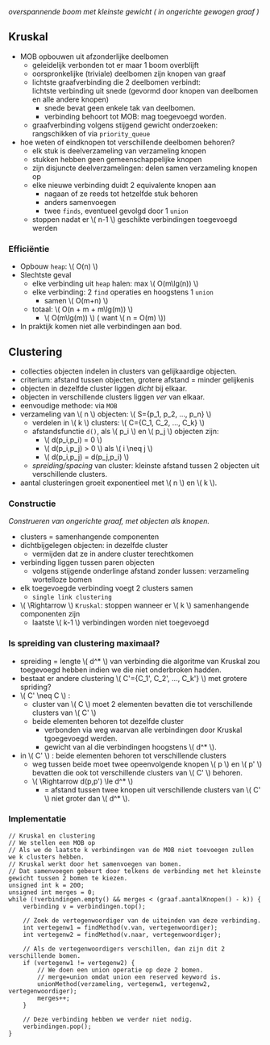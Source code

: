 
*overspannende boom met kleinste gewicht ( in ongerichte gewogen graaf )*

## Kruskal

* MOB opbouwen uit afzonderlijke deelbomen
    * geleidelijk verbonden tot er maar 1 boom overblijft
    * oorspronkelijke (triviale) deelbomen zijn knopen van graaf
    * lichtste graafverbinding die 2 deelbomen verbindt:  
    lichtste verbinding uit snede (gevormd door knopen van deelbomen en alle andere knopen)
        * snede bevat geen enkele tak van deelbomen.
        * verbinding behoort tot MOB: mag toegevoegd worden.
    * graafverbinding volgens stijgend gewicht onderzoeken: rangschikken of via `priority_queue`
* hoe weten of eindknopen tot verschillende deelbomen behoren?
    * elk stuk is deelverzameling van verzameling knopen
    * stukken hebben geen gemeenschappelijke knopen
    * zijn disjuncte deelverzamelingen: delen samen verzameling knopen op
    * elke nieuwe verbinding duidt 2 equivalente knopen aan
        * nagaan of ze reeds tot hetzelfde stuk behoren
        * anders samenvoegen
        * twee `finds`, eventueel gevolgd door 1 `union`
    * stoppen nadat er \\( n-1 \\) geschikte verbindingen toegevoegd werden

### Efficiëntie

* Opbouw `heap`: \\( O(n) \\)
* Slechtste geval
    * elke verbinding uit `heap` halen: max \\( O(m\lg(n)) \\)
    * elke verbinding: 2 `find` operaties en hoogstens 1 `union`
        * samen \\( O(m+n) \\)
    * totaal: \\( O(n + m + m\lg(m)) \\)
        * \\( O(m\lg(m)) \\) ( want \\( n = O(m) \\))
* In praktijk komen niet alle verbindingen aan bod.

## Clustering

* collecties objecten indelen in clusters van gelijkaardige objecten.
* criterium: afstand tussen objecten, grotere afstand = minder gelijkenis
* objecten in dezelfde cluster liggen *dicht* bij elkaar.
* objecten in verschillende clusters liggen *ver* van elkaar.
* eenvoudige methode: via `MOB`
* verzameling van \\( n \\) objecten: \\( S=\{p_1, p_2, ..., p_n\} \\)
    * verdelen in \\( k \\) clusters: \\( C=\{C_1, C_2, ..., C_k\} \\)
    * afstandsfunctie `d()`, als \\( p_i \\) en \\( p_j \\) objecten zijn:
        * \\( d(p_i,p_i) = 0 \\)
        * \\( d(p_i,p_j) > 0 \\) als \\( i \neq j \\)
        * \\( d(p_i,p_j) = d(p_j,p_i) \\)
    * *spreiding/spacing* van cluster: kleinste afstand tussen 2 objecten uit verschillende clusters.
* aantal clusteringen groeit exponentieel met \\( n \\) en \\( k \\).

### Constructie

*Construeren van ongerichte graaf, met objecten als knopen.*

* clusters = samenhangende componenten
* dichtbijgelegen objecten: in dezelfde cluster
    * vermijden dat ze in andere cluster terechtkomen
* verbinding liggen tussen paren objecten
    * volgens stijgende onderlinge afstand
    zonder lussen: verzameling wortelloze bomen
* elk toegevoegde verbinding voegt 2 clusters samen
    * `single link clustering`
* \\( \Rightarrow \\) `Kruskal`: stoppen wanneer er \\( k \\) samenhangende componenten zijn
    * laatste \\( k-1 \\) verbindingen worden niet toegevoegd

### Is spreiding van clustering maximaal?

* spreiding = lengte \\( d^* \\) van verbinding die algoritme van Kruskal zou toegevoegd hebben indien we die niet onderbroken hadden.
* bestaat er andere clustering \\( C'=\{C_1', C_2', ..., C_k'\} \\) met grotere spriding?
* \\( C' \neq C \\) :
    * cluster van \\( C \\) moet 2 elementen bevatten die tot verschillende clusters van \\( C' \\)
    * beide elementen behoren tot dezelfde cluster
        * verbonden via weg waarvan alle verbindingen door Kruskal tgoegevoegd werden.
        * gewicht van al die verbindingen hoogstens \\( d^* \\).
* in \\( C' \\) : beide elementen behoren tot verschillende clusters
    * weg tussen beide moet twee opeenvolgende knopen \\( p \\) en \\( p' \\) bevatten die ook tot verschillende clusters van \\( C' \\) behoren.
    * \\( \Rightarrow d(p,p') \le d^* \\)
        * = afstand tussen twee knopen uit verschillende clusters van \\( C' \\) niet groter dan \\( d^* \\).

### Implementatie

```
// Kruskal en clustering
// We stellen een MOB op
// Als we de laatste k verbindingen van de MOB niet toevoegen zullen we k clusters hebben.
// Kruskal werkt door het samenvoegen van bomen.
// Dat samenvoegen gebeurt door telkens de verbinding met het kleinste gewicht tussen 2 bomen te kiezen.
unsigned int k = 200;
unsigned int merges = 0;
while (!verbindingen.empty() && merges < (graaf.aantalKnopen() - k)) {
    verbinding v = verbindingen.top();
    
    // Zoek de vertegenwoordiger van de uiteinden van deze verbinding.
    int vertegenw1 = findMethod(v.van, vertegenwoordiger);
    int vertegenw2 = findMethod(v.naar, vertegenwoordiger);
    
    // Als de vertegenwoordigers verschillen, dan zijn dit 2 verschillende bomen.
    if (vertegenw1 != vertegenw2) {
        // We doen een union operatie op deze 2 bomen.
        // merge=union omdat union een reserved keyword is.
        unionMethod(verzameling, vertegenw1, vertegenw2, vertegenwoordiger);
        merges++;
    }
    
    // Deze verbinding hebben we verder niet nodig.
    verbindingen.pop();
}
```
